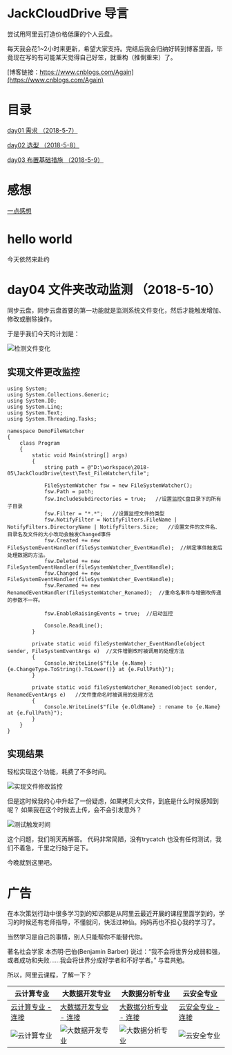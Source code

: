# JackCloudDrive 导言
尝试用阿里云打造价格低廉的个人云盘。

每天我会花1~2小时来更新，希望大家支持。完结后我会归纳好转到博客里面，毕竟现在写的有可能某天觉得自己好笨，就重构（推倒重来）了。

[博客链接：https://www.cnblogs.com/Again](https://www.cnblogs.com/Again)

# 目录

[day01 需求 （2018-5-7）](https://github.com/jzaicn/JackCloudDrive/blob/master/doc/chapter01_requirement.md)

[day02 选型 （2018-5-8）](https://github.com/jzaicn/JackCloudDrive/blob/master/doc/chapter02_lectotype.md)

[day03 布置基础措施 （2018-5-9）](https://github.com/jzaicn/JackCloudDrive/blob/master/doc/chapter03_environment.md)

# 感想

[一点感想](https://github.com/jzaicn/JackCloudDrive/blob/master/doc/impressions/一点感想.md)

# hello world
今天依然来赴约

# day04 文件夹改动监测  （2018-5-10）

同步云盘，同步云盘首要的第一功能就是监测系统文件变化，然后才能触发增加、修改或删除操作。

于是乎我们今天的计划是：

![检测文件变化](https://github.com/jzaicn/JackCloudDrive/raw/master/doc/img/%E6%A3%80%E6%B5%8B%E6%96%87%E4%BB%B6%E5%8F%98%E5%8C%96.PNG)


## 实现文件更改监控
``` 
using System;
using System.Collections.Generic;
using System.IO;
using System.Linq;
using System.Text;
using System.Threading.Tasks;

namespace DemoFileWatcher
{
    class Program
    {
        static void Main(string[] args)
        {
            string path = @"D:\workspace\2018-05\JackCloudDrive\test\Test_FileWatcher\file";

            FileSystemWatcher fsw = new FileSystemWatcher();
            fsw.Path = path;
            fsw.IncludeSubdirectories = true;   //设置监控C盘目录下的所有子目录
            fsw.Filter = "*.*";   //设置监控文件的类型
            fsw.NotifyFilter = NotifyFilters.FileName | NotifyFilters.DirectoryName | NotifyFilters.Size;   //设置文件的文件名、目录名及文件的大小改动会触发Changed事件
            fsw.Created += new FileSystemEventHandler(fileSystemWatcher_EventHandle);  //绑定事件触发后处理数据的方法。
            fsw.Deleted += new FileSystemEventHandler(fileSystemWatcher_EventHandle);
            fsw.Changed += new FileSystemEventHandler(fileSystemWatcher_EventHandle);
            fsw.Renamed += new RenamedEventHandler(fileSystemWatcher_Renamed);  //重命名事件与增删改传递的参数不一样。

            fsw.EnableRaisingEvents = true;  //启动监控

            Console.ReadLine();
        }

        private static void fileSystemWatcher_EventHandle(object sender, FileSystemEventArgs e)  //文件增删改时被调用的处理方法
        {
            Console.WriteLine($"file {e.Name} : {e.ChangeType.ToString().ToLower()} at {e.FullPath}");
        }

        private static void fileSystemWatcher_Renamed(object sender, RenamedEventArgs e)   //文件重命名时被调用的处理方法
        {
            Console.WriteLine($"file {e.OldName} : rename to {e.Name} at {e.FullPath}");
        }
    }
}
```

## 实现结果
轻松实现这个功能，耗费了不多时间。

![实现文件修改监控](https://github.com/jzaicn/JackCloudDrive/raw/master/doc/img/%E5%AE%9E%E7%8E%B0%E6%96%87%E4%BB%B6%E4%BF%AE%E6%94%B9%E7%9B%91%E6%8E%A7.PNG)

但是这时候我的心中升起了一份疑虑，如果拷贝大文件，到底是什么时候感知到呢？
如果我在这个时候去上传，会不会引发意外？

![测试触发时间](https://github.com/jzaicn/JackCloudDrive/raw/master/doc/img/%E6%B5%8B%E8%AF%95%E8%A7%A6%E5%8F%91%E6%97%B6%E9%97%B4.PNG)


这个问题，我们明天再解答。
代码非常简陋，没有trycatch 也没有任何测试，我们不着急，千里之行始于足下。

今晚就到这里吧。






# 广告
在本次策划行动中很多学习到的知识都是从阿里云最近开展的课程里面学到的，学习的时候还有老师指导，不懂就问，快活过神仙。妈妈再也不担心我的学习了。

当然学习是自己的事情，别人只能帮你不能替代你。

著名社会学家 本杰明·巴伯(Benjamin Barber) 说过：“我不会将世界分成弱和强，或者成功和失败……我会将世界分成好学者和不好学者。” 与君共勉。

所以，阿里云课程，了解一下？

云计算专业 | 大数据开发专业 | 大数据分析专业 | 云安全专业
------------ | ------------- | ------------- | -------------
[云计算专业 - 连接](http://click.aliyun.com/m/47628) | [大数据开发专业 - 连接](http://click.aliyun.com/m/47789) | [大数据分析专业 - 连接](http://click.aliyun.com/m/47709) | [云安全专业 - 连接](http://click.aliyun.com/m/47869)
![云计算专业](https://github.com/jzaicn/JackCloudDrive/raw/master/doc/ad_img/cloud_computing.png) | ![大数据开发专业](https://github.com/jzaicn/JackCloudDrive/raw/master/doc/ad_img/big_data_develop.png) | ![大数据分析专业](https://github.com/jzaicn/JackCloudDrive/raw/master/doc/ad_img/big_data_analyze.png) | ![云安全专业](https://github.com/jzaicn/JackCloudDrive/raw/master/doc/ad_img/cloud_security.png)

